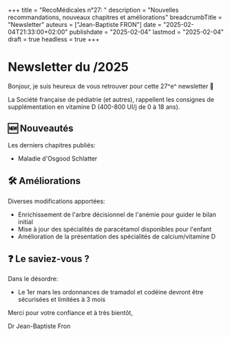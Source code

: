 +++
title = "RecoMédicales n°27: "
description = "Nouvelles recommandations, nouveaux chapitres et améliorations"
breadcrumbTitle = "Newsletter"
auteurs = ["Jean-Baptiste FRON"]
date = "2025-02-04T21:33:00+02:00"
publishdate = "2025-02-04"
lastmod = "2025-02-04"
draft = true
headless = true
+++

# Newsletter du /2025

Bonjour, je suis heureux de vous retrouver pour cette 27^e^ newsletter 📰

La Société française de pédiatrie (et autres), rappellent les consignes de supplémentation en vitamine D (400-800 UI/j de 0 à 18 ans).

## 🆕 Nouveautés

Les derniers chapitres publiés:

- Maladie d'Osgood Schlatter

## 🛠️ Améliorations

Diverses modifications apportées:

- Enrichissement de l'arbre décisionnel de l'anémie pour guider le bilan initial
- Mise à jour des spécialités de paracétamol disponibles pour l'enfant
- Amélioration de la présentation des spécialités de calcium/vitamine D

## ❓ Le saviez-vous ?

Dans le désordre:

- Le 1er mars les ordonnances de tramadol et codéine devront être sécurisées et limitées à 3 mois

Merci pour votre confiance et à très bientôt,

Dr Jean-Baptiste Fron
